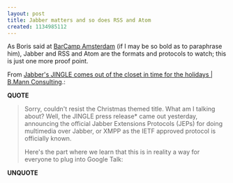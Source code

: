 ```yaml
---
layout: post
title: Jabber matters and so does RSS and Atom
created: 1134985112
---
```

<p>As Boris said at <a href="http://www.barcamp.org/index.cgi?BarCampAmsterdam">BarCamp Amsterdam</a> (if I may be so bold as to paraphrase him), Jabber and RSS and Atom are the formats and protocols to watch; this is just one more proof point.</p>  <p>From <a href="http://www.bmannconsulting.com/blog/bmann/jabbers-jingle-comes-out-of-the-closet-in-time-for-the-holidays">Jabber's JINGLE comes out of the closet in time for the holidays | B.Mann Consulting</a>.:</p> <p><strong>QUOTE</strong></p><blockquote><p>Sorry, couldn't resist the Christmas themed title. What am I talking about? Well, the JINGLE press release* came out yesterday, announcing the official Jabber Extensions Protocols (JEPs) for doing multimedia over Jabber, or XMPP as the IETF approved protocol is officially known. </p> <p>Here's the part where we learn that this is in reality a way for everyone to plug into Google Talk:</p></blockquote><p><strong>UNQUOTE</strong></p>  
